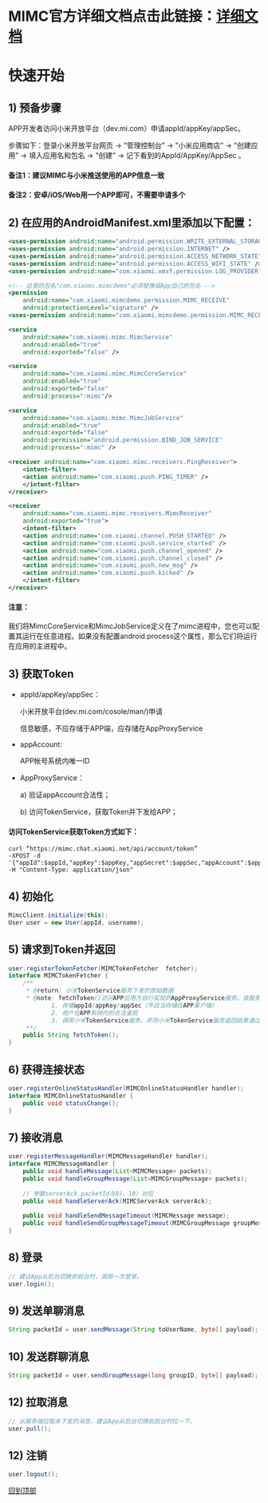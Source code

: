# MIMC官方详细文档点击此链接：[详细文档](https://github.com/Xiaomi-mimc/operation-manual)


# 快速开始

## 1) 预备步骤

APP开发者访问小米开放平台（dev.mi.com）申请appId/appKey/appSec。
 
步骤如下：登录小米开放平台网页 -> ”管理控制台” -> ”小米应用商店” -> ”创建应用” ->  填入应用名和包名 -> ”创建” -> 记下看到的AppId/AppKey/AppSec 。
 
#### 备注1：建议MIMC与小米推送使用的APP信息一致
#### 备注2：安卓/iOS/Web用一个APP即可，不需要申请多个

## 2) 在应用的AndroidManifest.xml里添加以下配置：

``` xml
<uses-permission android:name="android.permission.WRITE_EXTERNAL_STORAGE" />
<uses-permission android:name="android.permission.INTERNET" />
<uses-permission android:name="android.permission.ACCESS_NETWORK_STATE" />
<uses-permission android:name="android.permission.ACCESS_WIFI_STATE" />
<uses-permission android:name="com.xiaomi.xmsf.permission.LOG_PROVIDER" />

<!-- 这里的包名"com.xiaomi.mimcdemo"必须替换成App自己的包名 --> 
<permission
    android:name="com.xiaomi.mimcdemo.permission.MIMC_RECEIVE"
    android:protectionLevel="signature" />
<uses-permission android:name="com.xiaomi.mimcdemo.permission.MIMC_RECEIVE" />

<service
    android:name="com.xiaomi.mimc.MimcService"
    android:enabled="true"
    android:exported="false" />

<service
    android:name="com.xiaomi.mimc.MimcCoreService"
    android:enabled="true"
    android:exported="false"
    android:process=":mimc"/>

<service
    android:name="com.xiaomi.mimc.MimcJobService"
    android:enabled="true"
    android:exported="false"
    android:permission="android.permission.BIND_JOB_SERVICE"
    android:process=":mimc" />

<receiver android:name="com.xiaomi.mimc.receivers.PingReceiver">
    <intent-filter>
	<action android:name="com.xiaomi.push.PING_TIMER" />
    </intent-filter>
</receiver>

<receiver
    android:name="com.xiaomi.mimc.receivers.MimcReceiver"
    android:exported="true">
    <intent-filter>
	<action android:name="com.xiaomi.channel.PUSH_STARTED" />
	<action android:name="com.xiaomi.push.service_started" />
	<action android:name="com.xiaomi.push.channel_opened" />
	<action android:name="com.xiaomi.push.channel_closed" />
	<action android:name="com.xiaomi.push.new_msg" />
	<action android:name="com.xiaomi.push.kicked" />
    </intent-filter>
</receiver>
```
#### 注意：
我们将MimcCoreService和MimcJobService定义在了mimc进程中，您也可以配置其运行在任意进程。如果没有配置android:process这个属性，那么它们将运行在应用的主进程中。

## 3) 获取Token

+ appId/appKey/appSec：

	小米开放平台(dev.mi.com/cosole/man/)申请
  
	信息敏感，不应存储于APP端，应存储在AppProxyService
  
+ appAccount:

	APP帐号系统内唯一ID
  
+ AppProxyService：

	a) 验证appAccount合法性；
  
	b) 访问TokenService，获取Token并下发给APP；
  
#### 访问TokenService获取Token方式如下：

```
curl “https://mimc.chat.xiaomi.net/api/account/token”
-XPOST -d '{"appId":$appId,"appKey":$appKey,"appSecret":$appSec,"appAccount":$appAccount}' 
-H "Content-Type: application/json"
```

## 4) 初始化

``` java 
MimcClient.initialize(this);
User user = new User(appId, username);
```

## 5) 请求到Token并返回

``` java 
user.registerTokenFetcher(MIMCTokenFetcher  fetcher); 
interface MIMCTokenFetcher {
	/**
	 * @return: 小米TokenService服务下发的原始数据
	 * @note: fetchToken()访问APP应用方自行实现的AppProxyService服务，该服务实现以下功能：
			1. 存储appId/appKey/appSec（不应当存储在APP客户端）
			2. 用户在APP系统内的合法鉴权
			3. 调用小米TokenService服务，并将小米TokenService服务返回结果通过fetchToken()原样返回，参考3）获取Token
	 **/
	public String fetchToken();
}
```

## 6) 获得连接状态

``` java 
user.registerOnlineStatusHandler(MIMCOnlineStatusHandler handler);
interface MIMCOnlineStatusHandler {
	public void statusChange();
}
```

## 7) 接收消息

``` java 
user.registerMessageHandler(MIMCMessageHandler handler);
interface MIMCMessageHandler {
	public void handleMessage(List<MIMCMessage> packets);        
	public void handleGroupMessage(List<MIMCGroupMessage> packets); 
	
	// 参数serverAck.packetId与9)、10）对应
	public void handleServerAck(MIMCServerAck serverAck);
	
	public void handleSendMessageTimeout(MIMCMessage message);
	public void handleSendGroupMessageTimeout(MIMCGroupMessage groupMessage);
}
```

## 8) 登录

``` java 
// 建议App从后台切换到前台时，调用一次登录。
user.login();
```
		
## 9) 发送单聊消息

``` java 
String packetId = user.sendMessage(String toUserName, byte[] payload);
```

## 10) 发送群聊消息

``` java
String packetId = user.sendGroupMessage(long groupID, byte[] payload); 
```

## 12) 拉取消息

``` java
// 从服务端拉取未下发的消息，建议App从后台切换到前台时拉一下。
user.pull();
```

## 12) 注销

``` java 
user.logout();
```

[回到顶部](#readme)
